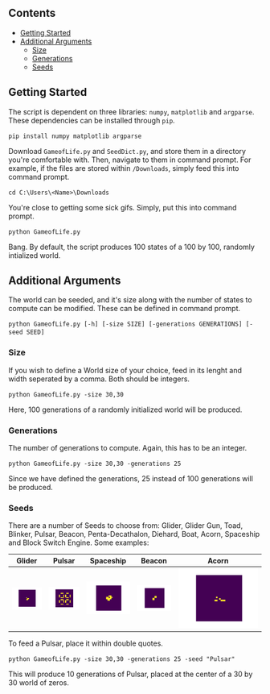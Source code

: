 ## Contents
- [Getting Started](#Getting-Started)
- [Additional Arguments](#Additional-Arguments)
  * [Size](#Size)
  * [Generations](#Generations)
  * [Seeds](#Seeds)

## Getting Started
The script is dependent on three libraries: `numpy`, `matplotlib` and `argparse`. These dependencies can be installed through `pip`.

```
pip install numpy matplotlib argparse
```

Download `GameofLife.py` and `SeedDict.py`, and store them in a directory you're comfortable with. Then, navigate to them in command prompt. For example, if the files are stored within `/Downloads`, simply feed this into command prompt.

```
cd C:\Users\<Name>\Downloads
```

You're close to getting some sick gifs. Simply, put this into command prompt.

```
python GameofLife.py
```

Bang. By default, the script produces 100 states of a 100 by 100, randomly intialized world.

## Additional Arguments
The world can be seeded, and it's size along with the number of states to compute can be modified. These can be defined in command prompt.

```
python GameofLife.py [-h] [-size SIZE] [-generations GENERATIONS] [-seed SEED]
```

### Size
If you wish to define a World size of your choice, feed in its lenght and width seperated by a comma. Both should be integers.

```
python GameofLife.py -size 30,30
```

Here, 100 generations of a randomly initialized world will be produced.

### Generations
The number of generations to compute. Again, this has to be an integer.

```
python GameofLife.py -size 30,30 -generations 25
```

Since we have defined the generations, 25 instead of 100 generations will be produced.

### Seeds
There are a number of Seeds to choose from: Glider, Glider Gun, Toad, Blinker, Pulsar, Beacon, Penta-Decathalon, Diehard, Boat, Acorn, Spaceship and Block Switch Engine. Some examples:
 
|Glider             |Pulsar              |Spaceship              |Beacon              |Acorn             |
:------------------:|:------------------:|:---------------------:|:------------------:|:-----------------:
![](Gifs/Glider.gif)|![](Gifs/Pulsar.gif)|![](Gifs/Spaceship.gif)|![](Gifs/Beacon.gif)|![](Gifs/Acorn.gif)

To feed a Pulsar, place it within double quotes.

```
python GameofLife.py -size 30,30 -generations 25 -seed "Pulsar"
```

This will produce 10 generations of Pulsar, placed at the center of a 30 by 30 world of zeros.
